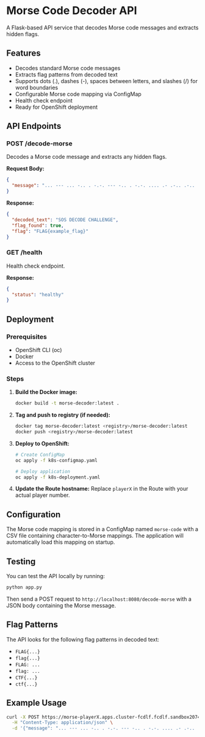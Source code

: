 # Morse Code Decoder API

A Flask-based API service that decodes Morse code messages and extracts hidden flags.

## Features

- Decodes standard Morse code messages
- Extracts flag patterns from decoded text
- Supports dots (.), dashes (-), spaces between letters, and slashes (/) for word boundaries
- Configurable Morse code mapping via ConfigMap
- Health check endpoint
- Ready for OpenShift deployment

## API Endpoints

### POST /decode-morse
Decodes a Morse code message and extracts any hidden flags.

**Request Body:**
```json
{
  "message": "... --- ... -.. . -.-. --- -.. . -.-. .... .- .-.. .-.. . -. --. ."
}
```

**Response:**
```json
{
  "decoded_text": "SOS DECODE CHALLENGE",
  "flag_found": true,
  "flag": "FLAG{example_flag}"
}
```

### GET /health
Health check endpoint.

**Response:**
```json
{
  "status": "healthy"
}
```

## Deployment

### Prerequisites
- OpenShift CLI (oc)
- Docker
- Access to the OpenShift cluster

### Steps

1. **Build the Docker image:**
   ```bash
   docker build -t morse-decoder:latest .
   ```

2. **Tag and push to registry (if needed):**
   ```bash
   docker tag morse-decoder:latest <registry>/morse-decoder:latest
   docker push <registry>/morse-decoder:latest
   ```

3. **Deploy to OpenShift:**
   ```bash
   # Create ConfigMap
   oc apply -f k8s-configmap.yaml
   
   # Deploy application
   oc apply -f k8s-deployment.yaml
   ```

4. **Update the Route hostname:**
   Replace `playerX` in the Route with your actual player number.

## Configuration

The Morse code mapping is stored in a ConfigMap named `morse-code` with a CSV file containing character-to-Morse mappings. The application will automatically load this mapping on startup.

## Testing

You can test the API locally by running:
```bash
python app.py
```

Then send a POST request to `http://localhost:8080/decode-morse` with a JSON body containing the Morse message.

## Flag Patterns

The API looks for the following flag patterns in decoded text:
- `FLAG{...}`
- `flag{...}`
- `FLAG: ...`
- `flag: ...`
- `CTF{...}`
- `ctf{...}`

## Example Usage

```bash
curl -X POST https://morse-playerX.apps.cluster-fcdlf.fcdlf.sandbox2074.opentlc.com/decode-morse \
  -H "Content-Type: application/json" \
  -d '{"message": "... --- ... -.. . -.-. --- -.. . -.-. .... .- .-.. .-.. . -. --. ."}'
``` 
